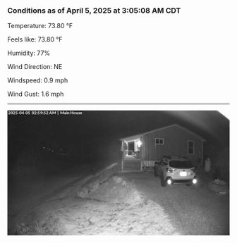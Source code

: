 ### Conditions as of April 5, 2025 at 3:05:08 AM CDT 

Temperature: 73.80 &deg;F

Feels like: 73.80 &deg;F

Humidity: 77%

Wind Direction: NE

Windspeed: 0.9 mph

Wind Gust: 1.6 mph

---

<img src="./images/latest.jpeg"/>

